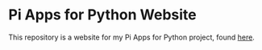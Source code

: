 # Pi Apps for Python Website
This repository is a website for my Pi Apps for Python project, found [here](github.com/captain-toad/pi-apps-python).
